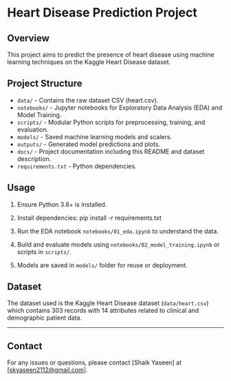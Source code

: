 # Heart Disease Prediction Project

## Overview
This project aims to predict the presence of heart disease using machine learning techniques on the Kaggle Heart Disease dataset.

## Project Structure

- `data/` - Contains the raw dataset CSV (heart.csv).
- `notebooks/` - Jupyter notebooks for Exploratory Data Analysis (EDA) and Model Training.
- `scripts/` - Modular Python scripts for preprocessing, training, and evaluation.
- `models/` - Saved machine learning models and scalers.
- `outputs/` - Generated model predictions and plots.
- `docs/` - Project documentation including this README and dataset description.
- `requirements.txt` - Python dependencies.

## Usage

1. Ensure Python 3.8+ is installed.
2. Install dependencies:
pip install -r requirements.txt


3. Run the EDA notebook `notebooks/01_eda.ipynb` to understand the data.
4. Build and evaluate models using `notebooks/02_model_training.ipynb` or scripts in `scripts/`.
5. Models are saved in `models/` folder for reuse or deployment.

## Dataset

The dataset used is the Kaggle Heart Disease dataset (`data/heart.csv`) which contains 303 records with 14 attributes related to clinical and demographic patient data.

---

## Contact

For any issues or questions, please contact [Shaik Yaseen] at [skyaseen2112@gmail.com].

